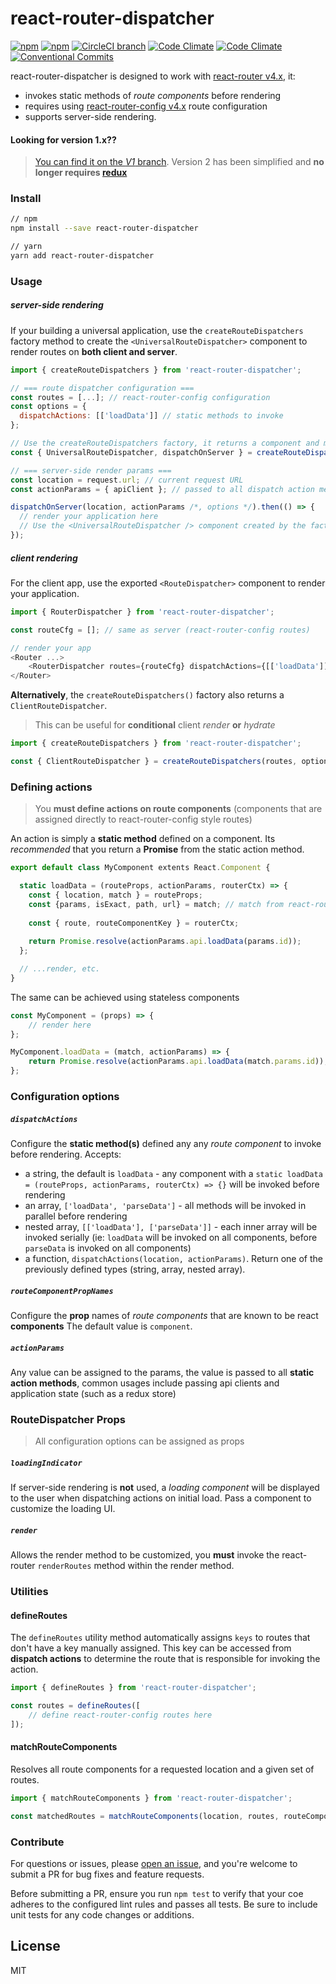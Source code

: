 # react-router-dispatcher

[![npm](https://img.shields.io/npm/v/react-router-dispatcher.svg)](https://www.npmjs.com/package/react-router-dispatcher)
[![npm](https://img.shields.io/npm/dm/react-router-dispatcher.svg)](https://www.npmjs.com/package/react-router-dispatcher)
[![CircleCI branch](https://img.shields.io/circleci/project/github/adam-26/react-router-dispatcher/master.svg)](https://circleci.com/gh/adam-26/react-router-dispatcher/tree/master)
[![Code Climate](https://img.shields.io/codeclimate/coverage/github/adam-26/react-router-dispatcher.svg)](https://codeclimate.com/github/adam-26/react-router-dispatcher)
[![Code Climate](https://img.shields.io/codeclimate/github/adam-26/react-router-dispatcher.svg)](https://codeclimate.com/github/adam-26/react-router-dispatcher)
[![Conventional Commits](https://img.shields.io/badge/Conventional%20Commits-1.0.0-yellow.svg)](https://conventionalcommits.org)

react-router-dispatcher is designed to work with [react-router v4.x](https://github.com/ReactTraining/react-router), it:
  * invokes static methods of _route components_ before rendering
  * requires using [react-router-config v4.x](https://github.com/ReactTraining/react-router/tree/master/packages/react-router-config) route configuration
  * supports server-side rendering.

#### Looking for **version 1.x**??
>[You can find it on the _V1_ branch](https://github.com/adam-26/react-router-dispatcher/tree/v1).
Version 2 has been simplified and **no longer requires [redux](redux.js.org)**


### Install
```sh
// npm
npm install --save react-router-dispatcher

// yarn
yarn add react-router-dispatcher
```

### Usage

##### server-side rendering

If your building a universal application, use the `createRouteDispatchers` factory method to
create the `<UniversalRouteDispatcher>` component to render routes on **both client and server**.

```js
import { createRouteDispatchers } from 'react-router-dispatcher';

// === route dispatcher configuration ===
const routes = [...]; // react-router-config configuration
const options = {
  dispatchActions: [['loadData']] // static methods to invoke
};

// Use the createRouteDispatchers factory, it returns a component and method for server-side rendering
const { UniversalRouteDispatcher, dispatchOnServer } = createRouteDispatchers(routes, options);

// === server-side render params ===
const location = request.url; // current request URL
const actionParams = { apiClient }; // passed to all dispatch action methods

dispatchOnServer(location, actionParams /*, options */).then(() => {
  // render your application here
  // Use the <UniversalRouteDispatcher /> component created by the factory method to render your app
});

```

##### client rendering

For the client app, use the exported `<RouteDispatcher>` component to render your application.

```js
import { RouterDispatcher } from 'react-router-dispatcher';

const routeCfg = []; // same as server (react-router-config routes)

// render your app
<Router ...>
	<RouterDispatcher routes={routeCfg} dispatchActions={[['loadData']]} />
</Router>

```

**Alternatively**, the `createRouteDispatchers()` factory also returns a `ClientRouteDispatcher`.
> This can be useful for **conditional** client _render_ **or** _hydrate_

```js
import { createRouteDispatchers } from 'react-router-dispatcher';

const { ClientRouteDispatcher } = createRouteDispatchers(routes, options);
```

### Defining actions

>You **must define actions on route components** (components that are assigned directly to react-router-config style routes)

An action is simply a **static method** defined on a component. Its _recommended_ that you return a **Promise** from the static action method.

```js
export default class MyComponent extents React.Component {

  static loadData = (routeProps, actionParams, routerCtx) => {
    const { location, match } = routeProps;
    const {params, isExact, path, url} = match; // match from react-router
    
    const { route, routeComponentKey } = routerCtx;
    
    return Promise.resolve(actionParams.api.loadData(params.id));
  };

  // ...render, etc.
}
```

The same can be achieved using stateless components

```js
const MyComponent = (props) => {
	// render here
};

MyComponent.loadData = (match, actionParams) => {
	return Promise.resolve(actionParams.api.loadData(match.params.id));
};
```

### Configuration options

##### `dispatchActions`
Configure the **static method(s)** defined any any _route component_ to invoke before rendering.
Accepts:
  * a string, the default is `loadData` - any component with a `static loadData = (routeProps, actionParams, routerCtx) => {}` will be invoked before rendering
  * an array, `['loadData', 'parseData']` - all methods will be invoked in parallel before rendering
  * nested array, `[['loadData'], ['parseData']]` - each inner array will be invoked serially (ie: `loadData` will be invoked on all components, before `parseData` is invoked on all components)
  * a function, `dispatchActions(location, actionParams)`. Return one of the previously defined types (string, array, nested array).

##### `routeComponentPropNames`
Configure the **prop** names of _route components_ that are known to be react **components**
The default value is `component`.

##### `actionParams`
Any value can be assigned to the params, the value is passed to all **static action methods**, common usages include passing api clients and application state (such as a redux store)

### RouteDispatcher Props

>All configuration options can be assigned as props

##### `loadingIndicator`
If server-side rendering is **not** used, a _loading component_ will be displayed to the user when dispatching actions on initial load. Pass a component to customize the loading UI.

##### `render`
Allows the render method to be customized, you **must** invoke the react-router `renderRoutes` method within the render method.

### Utilities

#### defineRoutes

The `defineRoutes` utility method automatically assigns `keys` to routes that don't have a key manually assigned.
This key can be accessed from **dispatch actions** to determine the route that is responsible for invoking the action.

```js
import { defineRoutes } from 'react-router-dispatcher';

const routes = defineRoutes([
	// define react-router-config routes here
]);
```

#### matchRouteComponents

Resolves all route components for a requested location and a given set of routes.

```js
import { matchRouteComponents } from 'react-router-dispatcher';

const matchedRoutes = matchRouteComponents(location, routes, routeComponentPropNames);
```


### Contribute
For questions or issues, please [open an issue](https://github.com/adam-26/react-router-dispatcher/issues), and you're welcome to submit a PR for bug fixes and feature requests.

Before submitting a PR, ensure you run `npm test` to verify that your coe adheres to the configured lint rules and passes all tests. Be sure to include unit tests for any code changes or additions.

## License
MIT
